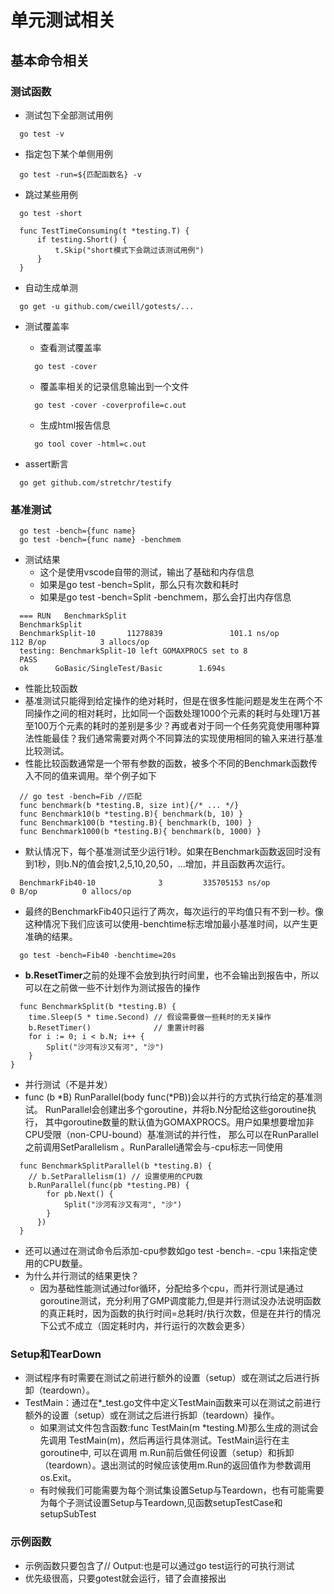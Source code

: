 # 单元测试相关

## 基本命令相关

### 测试函数
* 测试包下全部测试用例

```
  go test -v
```

* 指定包下某个单侧用例

```
  go test -run=${匹配函数名} -v
```

* 跳过某些用例

```
  go test -short
```

```
  func TestTimeConsuming(t *testing.T) {
      if testing.Short() {
          t.Skip("short模式下会跳过该测试用例")
      }
  }
```

* 自动生成单测

```
  go get -u github.com/cweill/gotests/...
```

* 测试覆盖率
  * 查看测试覆盖率

  ```
    go test -cover
  ```

  * 覆盖率相关的记录信息输出到一个文件

  ```
    go test -cover -coverprofile=c.out
  ```  

  * 生成html报告信息

  ```
    go tool cover -html=c.out
  ```

* assert断言

```
  go get github.com/stretchr/testify
```
### 基准测试
```
  go test -bench={func name}
  go test -bench={func name} -benchmem
```
* 测试结果
  * 这个是使用vscode自带的测试，输出了基础和内存信息
  * 如果是go test -bench=Split，那么只有次数和耗时
  * 如果是go test -bench=Split -benchmem，那么会打出内存信息
```
  === RUN   BenchmarkSplit
  BenchmarkSplit
  BenchmarkSplit-10       11278839               101.1 ns/op           112 B/op            3 allocs/op
  testing: BenchmarkSplit-10 left GOMAXPROCS set to 8
  PASS
  ok      GoBasic/SingleTest/Basic        1.694s
```
* 性能比较函数
* 基准测试只能得到给定操作的绝对耗时，但是在很多性能问题是发生在两个不同操作之间的相对耗时，比如同一个函数处理1000个元素的耗时与处理1万甚至100万个元素的耗时的差别是多少？再或者对于同一个任务究竟使用哪种算法性能最佳？我们通常需要对两个不同算法的实现使用相同的输入来进行基准比较测试。
* 性能比较函数通常是一个带有参数的函数，被多个不同的Benchmark函数传入不同的值来调用。举个例子如下
```
  // go test -bench=Fib //匹配
  func benchmark(b *testing.B, size int){/* ... */}
  func Benchmark10(b *testing.B){ benchmark(b, 10) }
  func Benchmark100(b *testing.B){ benchmark(b, 100) }
  func Benchmark1000(b *testing.B){ benchmark(b, 1000) }
```
* 默认情况下，每个基准测试至少运行1秒。如果在Benchmark函数返回时没有到1秒，则b.N的值会按1,2,5,10,20,50，…增加，并且函数再次运行。
```
  BenchmarkFib40-10              3         335705153 ns/op               0 B/op          0 allocs/op
```
* 最终的BenchmarkFib40只运行了两次，每次运行的平均值只有不到一秒。像这种情况下我们应该可以使用-benchtime标志增加最小基准时间，以产生更准确的结果。
```
  go test -bench=Fib40 -benchtime=20s
```
* **b.ResetTimer**之前的处理不会放到执行时间里，也不会输出到报告中，所以可以在之前做一些不计划作为测试报告的操作
```
  func BenchmarkSplit(b *testing.B) {
	time.Sleep(5 * time.Second) // 假设需要做一些耗时的无关操作
	b.ResetTimer()              // 重置计时器
	for i := 0; i < b.N; i++ {
		Split("沙河有沙又有河", "沙")
	}
}
```
* 并行测试（不是并发）
* func (b *B) RunParallel(body func(*PB))会以并行的方式执行给定的基准测试。
RunParallel会创建出多个goroutine，并将b.N分配给这些goroutine执行， 其中goroutine数量的默认值为GOMAXPROCS。用户如果想要增加非CPU受限（non-CPU-bound）基准测试的并行性， 那么可以在RunParallel之前调用SetParallelism 。RunParallel通常会与-cpu标志一同使用
```
  func BenchmarkSplitParallel(b *testing.B) {
	// b.SetParallelism(1) // 设置使用的CPU数
	b.RunParallel(func(pb *testing.PB) {
		for pb.Next() {
			Split("沙河有沙又有河", "沙")
		}
	  })
  }
```
* 还可以通过在测试命令后添加-cpu参数如go test -bench=. -cpu 1来指定使用的CPU数量。
* 为什么并行测试的结果更快？
  * 因为基础性能测试通过for循环，分配给多个cpu，而并行测试是通过goroutine测试，充分利用了GMP调度能力,但是并行测试没办法说明函数的真正耗时，因为函数的执行时间=总耗时/执行次数，但是在并行的情况下公式不成立（固定耗时内，并行运行的次数会更多）
  
### Setup和TearDown
* 测试程序有时需要在测试之前进行额外的设置（setup）或在测试之后进行拆卸（teardown）。
* TestMain：通过在*_test.go文件中定义TestMain函数来可以在测试之前进行额外的设置（setup）或在测试之后进行拆卸（teardown）操作。
  * 如果测试文件包含函数:func TestMain(m *testing.M)那么生成的测试会先调用 TestMain(m)，然后再运行具体测试。TestMain运行在主goroutine中, 可以在调用 m.Run前后做任何设置（setup）和拆卸（teardown）。退出测试的时候应该使用m.Run的返回值作为参数调用os.Exit。
  * 有时候我们可能需要为每个测试集设置Setup与Teardown，也有可能需要为每个子测试设置Setup与Teardown,见函数setupTestCase和setupSubTest

### 示例函数
* 示例函数只要包含了// Output:也是可以通过go test运行的可执行测试
* 优先级很高，只要gotest就会运行，错了会直接报出